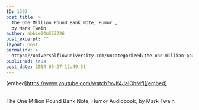 ```yaml
---
ID: 1393
post_title: >
  The One Million Pound Bank Note, Humor ,
  by Mark Twain
author: abbie04m553726
post_excerpt: ""
layout: post
permalink: >
  https://universalflowuniversity.com/uncategorized/the-one-million-pound-bank-note-humor-by-mark-twain/
published: true
post_date: 2014-05-27 12:49:51
---
```

[embed]https://www.youtube.com/watch?v=lf4JaIOhMfI[/embed]</br></br>
<p>The One Million Pound Bank Note, Humor Audiobook, by Mark Twain</p>